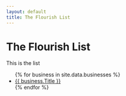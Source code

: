 ```yaml
---
layout: default
title: The Flourish List
---
```


# The Flourish List

This is the list

<ul>
{% for business in site.data.businesses %}
  <li>
    <a href="https://github.com/{{ member.github }}">
      {{ business.Title }}
    </a>
  </li>
{% endfor %}
</ul>

